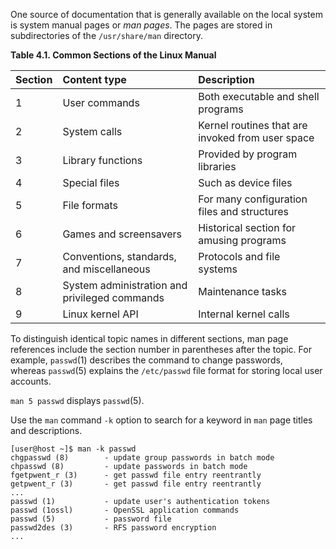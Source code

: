 
One source of documentation that is generally available on the local system is system manual pages or _man pages_. The pages are stored in subdirectories of the `/usr/share/man` directory.

**Table 4.1. Common Sections of the Linux Manual**

|Section|Content type|Description|
|:--|:--|:--|
|1|User commands|Both executable and shell programs|
|2|System calls|Kernel routines that are invoked from user space|
|3|Library functions|Provided by program libraries|
|4|Special files|Such as device files|
|5|File formats|For many configuration files and structures|
|6|Games and screensavers|Historical section for amusing programs|
|7|Conventions, standards, and miscellaneous|Protocols and file systems|
|8|System administration and privileged commands|Maintenance tasks|
|9|Linux kernel API|Internal kernel calls|

To distinguish identical topic names in different sections, man page references include the section number in parentheses after the topic. For example, `passwd`(1) describes the command to change passwords, whereas `passwd`(5) explains the `/etc/passwd` file format for storing local user accounts.

`man 5 passwd` displays `passwd`(5).

Use the `man` command `-k` option to search for a keyword in `man` page titles and descriptions.

```
[user@host ~]$ man -k passwd
chgpasswd (8)        - update group passwords in batch mode
chpasswd (8)         - update passwords in batch mode
fgetpwent_r (3)      - get passwd file entry reentrantly
getpwent_r (3)       - get passwd file entry reentrantly
...
passwd (1)           - update user's authentication tokens
passwd (1ossl)       - OpenSSL application commands
passwd (5)           - password file
passwd2des (3)       - RFS password encryption
...
```

